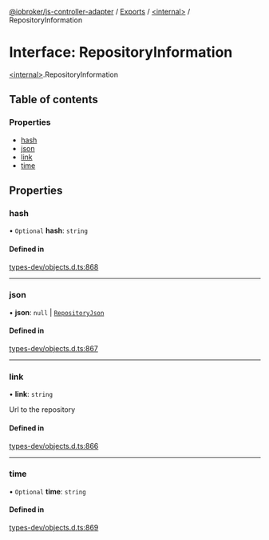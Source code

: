 [@iobroker/js-controller-adapter](../README.md) / [Exports](../modules.md) / [\<internal\>](../modules/internal_.md) / RepositoryInformation

# Interface: RepositoryInformation

[\<internal\>](../modules/internal_.md).RepositoryInformation

## Table of contents

### Properties

- [hash](internal_.RepositoryInformation.md#hash)
- [json](internal_.RepositoryInformation.md#json)
- [link](internal_.RepositoryInformation.md#link)
- [time](internal_.RepositoryInformation.md#time)

## Properties

### hash

• `Optional` **hash**: `string`

#### Defined in

[types-dev/objects.d.ts:868](https://github.com/ioBroker/ioBroker.js-controller/blob/1906f86c/packages/types-dev/objects.d.ts#L868)

___

### json

• **json**: ``null`` \| [`RepositoryJson`](internal_.RepositoryJson.md)

#### Defined in

[types-dev/objects.d.ts:867](https://github.com/ioBroker/ioBroker.js-controller/blob/1906f86c/packages/types-dev/objects.d.ts#L867)

___

### link

• **link**: `string`

Url to the repository

#### Defined in

[types-dev/objects.d.ts:866](https://github.com/ioBroker/ioBroker.js-controller/blob/1906f86c/packages/types-dev/objects.d.ts#L866)

___

### time

• `Optional` **time**: `string`

#### Defined in

[types-dev/objects.d.ts:869](https://github.com/ioBroker/ioBroker.js-controller/blob/1906f86c/packages/types-dev/objects.d.ts#L869)
